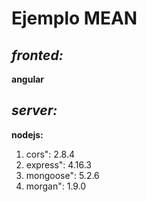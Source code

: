 Ejemplo MEAN
============
*fronted:*
---------
**angular**


*server:*
-------
**nodejs:**

1. cors": 2.8.4
2. express": 4.16.3
3. mongoose": 5.2.6
4. morgan": 1.9.0
